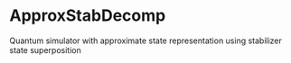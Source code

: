 # ApproxStabDecomp
Quantum simulator with approximate state representation using stabilizer state superposition
